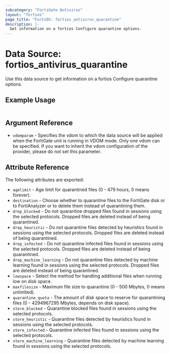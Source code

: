 ```yaml
---
subcategory: "FortiGate Antivirus"
layout: "fortios"
page_title: "FortiOS: fortios_antivirus_quarantine"
description: |-
  Get information on a fortios Configure quarantine options.
---
```


# Data Source: fortios_antivirus_quarantine
Use this data source to get information on a fortios Configure quarantine options.


## Example Usage

```hcl

```

## Argument Reference

* `vdomparam` - Specifies the vdom to which the data source will be applied when the FortiGate unit is running in VDOM mode. Only one vdom can be specified. If you want to inherit the vdom configuration of the provider, please do not set this parameter.

## Attribute Reference

The following attributes are exported:

* `agelimit` - Age limit for quarantined files (0 - 479 hours, 0 means forever).
* `destination` - Choose whether to quarantine files to the FortiGate disk or to FortiAnalyzer or to delete them instead of quarantining them.
* `drop_blocked` - Do not quarantine dropped files found in sessions using the selected protocols. Dropped files are deleted instead of being quarantined.
* `drop_heuristic` - Do not quarantine files detected by heuristics found in sessions using the selected protocols. Dropped files are deleted instead of being quarantined.
* `drop_infected` - Do not quarantine infected files found in sessions using the selected protocols. Dropped files are deleted instead of being quarantined.
* `drop_machine_learning` - Do not quarantine files detected by machine learning found in sessions using the selected protocols. Dropped files are deleted instead of being quarantined.
* `lowspace` - Select the method for handling additional files when running low on disk space.
* `maxfilesize` - Maximum file size to quarantine (0 - 500 Mbytes, 0 means unlimited).
* `quarantine_quota` - The amount of disk space to reserve for quarantining files (0 - 4294967295 Mbytes, depends on disk space).
* `store_blocked` - Quarantine blocked files found in sessions using the selected protocols.
* `store_heuristic` - Quarantine files detected by heuristics found in sessions using the selected protocols.
* `store_infected` - Quarantine infected files found in sessions using the selected protocols.
* `store_machine_learning` - Quarantine files detected by machine learning found in sessions using the selected protocols.
